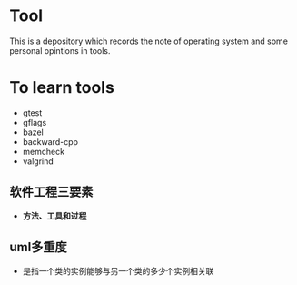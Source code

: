 # Tool

This is a depository which records the note of operating system and some personal opintions in tools.



# To learn tools

- gtest
- gflags
- bazel
- backward-cpp
- memcheck
- valgrind







## 软件工程三要素

- **方法、工具和过程**







## uml多重度

- 是指一个类的实例能够与另一个类的多少个实例相关联